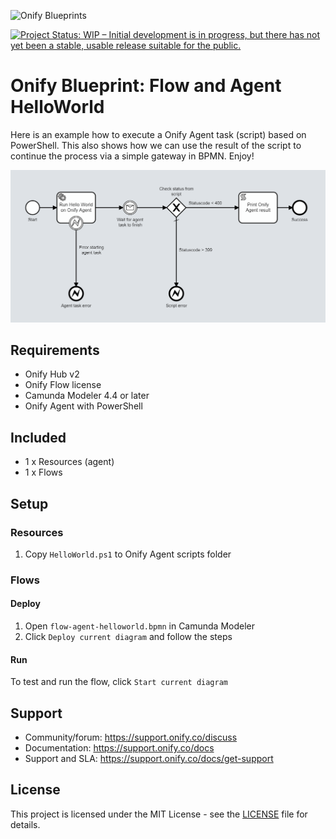 ![Onify Blueprints](https://files.readme.io/8ba3f14-onify-blueprints-logo.png)

[![Project Status: WIP – Initial development is in progress, but there has not yet been a stable, usable release suitable for the public.](https://www.repostatus.org/badges/latest/wip.svg)](https://www.repostatus.org/#wip)

# Onify Blueprint: Flow and Agent HelloWorld

Here is an example how to execute a Onify Agent task (script) based on PowerShell. This also shows how we can use the result of the script to continue the process via a simple gateway in BPMN. Enjoy!

![alt text](flow.png "Flow")

## Requirements

* Onify Hub v2
* Onify Flow license
* Camunda Modeler 4.4 or later 
* Onify Agent with PowerShell

## Included

* 1 x Resources (agent)
* 1 x Flows

## Setup

### Resources

1. Copy `HelloWorld.ps1` to Onify Agent scripts folder

### Flows

#### Deploy

1. Open `flow-agent-helloworld.bpmn` in Camunda Modeler
2. Click `Deploy current diagram` and follow the steps

#### Run 

To test and run the flow, click `Start current diagram`

## Support

* Community/forum: https://support.onify.co/discuss
* Documentation: https://support.onify.co/docs
* Support and SLA: https://support.onify.co/docs/get-support

## License

This project is licensed under the MIT License - see the [LICENSE](LICENSE) file for details.
